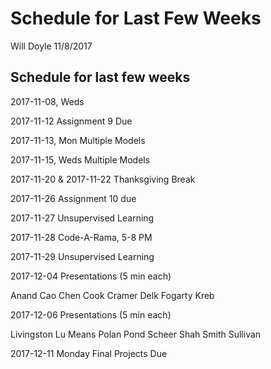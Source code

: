 Schedule for Last Few Weeks
================
Will Doyle
11/8/2017

Schedule for last few weeks
---------------------------

2017-11-08, Weds

2017-11-12 Assignment 9 Due

2017-11-13, Mon Multiple Models

2017-11-15, Weds Multiple Models

2017-11-20 & 2017-11-22 Thanksgiving Break

2017-11-26 Assignment 10 due

2017-11-27 Unsupervised Learning

2017-11-28 Code-A-Rama, 5-8 PM

2017-11-29 Unsupervised Learning

2017-12-04 Presentations (5 min each)

Anand Cao Chen Cook Cramer Delk Fogarty Kreb

2017-12-06 Presentations (5 min each)

Livingston Lu Means Polan Pond Scheer Shah Smith Sullivan

2017-12-11 Monday Final Projects Due
